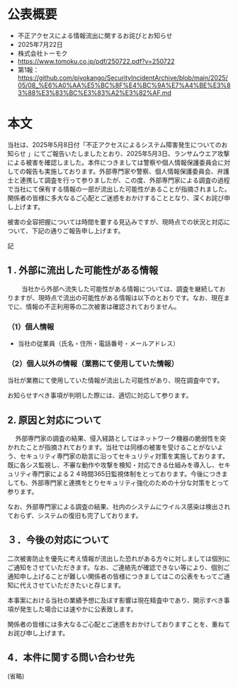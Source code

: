 # 公表概要
- 不正アクセスによる情報流出に関するお詫びとお知らせ
- 2025年7月22日
- 株式会社トーモク
- https://www.tomoku.co.jp/pdf/250722.pdf?v=250722
- 第1報：https://github.com/piyokango/SecurityIncidentArchive/blob/main/2025/05/08_%E6%A0%AA%E5%BC%8F%E4%BC%9A%E7%A4%BE%E3%83%88%E3%83%BC%E3%83%A2%E3%82%AF.md

# 本文
 当社は、2025年5月8日付「不正アクセスによるシステム障害発生についてのお知らせ 」にてご報告いたしましたとおり、2025年5月3日、ランサムウエア攻撃による被害を確認しました。本件につきましては警察や個人情報保護委員会に対しての報告も実施しております。外部専門家や警察、個人情報保護委員会、弁護士と連携して調査を行って参りましたが、この度、外部専門家による調査の過程で当社にて保有する情報の一部が流出した可能性があることが指摘されました。関係者の皆様に多大なるご心配とご迷惑をおかけすることとなり、深くお詫び申し上げます。

被害の全容把握については時間を要する見込みですが、現時点での状況と対応について、下記の通りご報告申し上げます。

記

## 1 . 外部に流出した可能性がある情報
　 　当社から外部へ流失した可能性がある情報については、調査を継続しておりますが、現時点で流出の可能性がある情報は以下のとおりです。なお、現在までに、情報の不正利用等の二次被害は確認されておりません。

### （1）個人情報
- 当社の従業員（氏名・住所・電話番号・メールアドレス）

### （2）個人以外の情報（業務にて使用していた情報）
当社が業務にて使用していた情報が流出した可能性があり、現在調査中です。

お知らせすべき事項が判明した際には、適切に対応して参ります。

## 2. 原因と対応について
　 外部専門家の調査の結果、侵入経路としてはネットワーク機器の脆弱性を突かれたことが指摘されております。当社では同様の被害を受けることがないよう、セキュリティ専門家の助言に沿ってセキュリティ対策を実施しております。既に各シス監視し、不審な動作や攻撃を検知・対応できる仕組みを導入し、セキュリティ専門家による２４時間365日監視体制をとっております。今後につきましても、外部専門家と連携をとりセキュリティ強化のための十分な対策をとって参ります。

なお、外部専門家による調査の結果、社内のシステムにウイルス感染は検出されておらず、システムの復旧も完了しております。

## ３．今後の対応について
 二次被害防止を優先に考え情報が流出した恐れがある方々に対しましては個別にご通知をさせていただきます。なお、ご連絡先が確認できない等により、個別ご通知申し上げることが難しい関係者の皆様につきましてはこの公表をもってご通知に代えさせていただきたいと存じます。

本事案における当社の業績予想に及ぼす影響は現在精査中であり、開示すべき事項が発生した場合には速やかに公表致します。

関係者の皆様には多大なるご心配とご迷惑をおかけしておりますことを、重ねてお詫び申し上げます。

## 4．本件に関する問い合わせ先
(省略)
